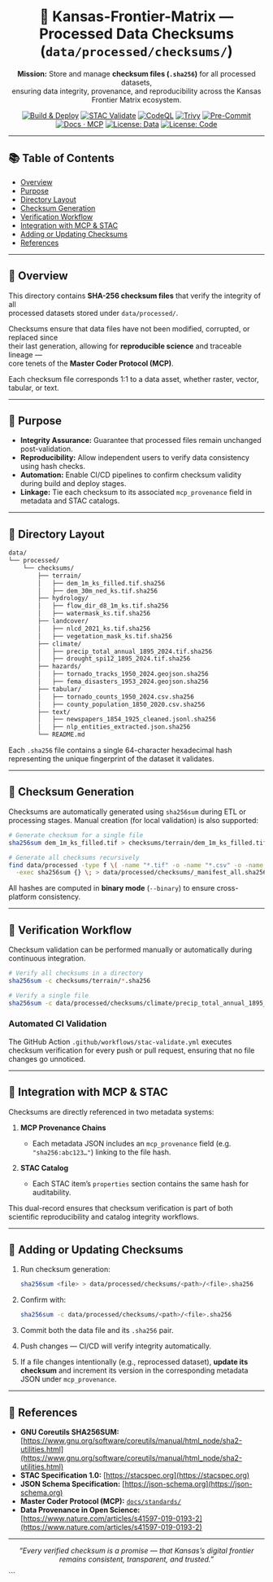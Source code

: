 <div align="center">

# 🔐 Kansas-Frontier-Matrix — Processed Data Checksums (`data/processed/checksums/`)

**Mission:** Store and manage **checksum files (`.sha256`)** for all processed datasets,  
ensuring data integrity, provenance, and reproducibility across the Kansas Frontier Matrix ecosystem.

[![Build & Deploy](https://github.com/bartytime4life/Kansas-Frontier-Matrix/actions/workflows/site.yml/badge.svg)](../../../.github/workflows/site.yml)
[![STAC Validate](https://github.com/bartytime4life/Kansas-Frontier-Matrix/actions/workflows/stac-validate.yml/badge.svg)](../../../.github/workflows/stac-validate.yml)
[![CodeQL](https://github.com/bartytime4life/Kansas-Frontier-Matrix/actions/workflows/codeql.yml/badge.svg)](../../../.github/workflows/codeql.yml)
[![Trivy](https://github.com/bartytime4life/Kansas-Frontier-Matrix/actions/workflows/trivy.yml/badge.svg)](../../../.github/workflows/trivy.yml)
[![Pre-Commit](https://github.com/bartytime4life/Kansas-Frontier-Matrix/actions/workflows/pre-commit.yml/badge.svg)](../../../.github/workflows/pre-commit.yml)
[![Docs · MCP](https://img.shields.io/badge/Docs-MCP-blue)](../../../docs/)
[![License: Data](https://img.shields.io/badge/License-CC--BY%204.0-green)](../../../LICENSE)
[![License: Code](https://img.shields.io/badge/License-MIT-yellow)](../../../LICENSE)

</div>

---

## 📚 Table of Contents
- [Overview](#overview)
- [Purpose](#purpose)
- [Directory Layout](#directory-layout)
- [Checksum Generation](#checksum-generation)
- [Verification Workflow](#verification-workflow)
- [Integration with MCP & STAC](#integration-with-mcp--stac)
- [Adding or Updating Checksums](#adding-or-updating-checksums)
- [References](#references)

---

## 🧠 Overview

This directory contains **SHA-256 checksum files** that verify the integrity of all  
processed datasets stored under `data/processed/`.  

Checksums ensure that data files have not been modified, corrupted, or replaced since  
their last generation, allowing for **reproducible science** and traceable lineage —  
core tenets of the **Master Coder Protocol (MCP)**.

Each checksum file corresponds 1:1 to a data asset, whether raster, vector, tabular, or text.

---

## 🎯 Purpose

- **Integrity Assurance:** Guarantee that processed files remain unchanged post-validation.  
- **Reproducibility:** Allow independent users to verify data consistency using hash checks.  
- **Automation:** Enable CI/CD pipelines to confirm checksum validity during build and deploy stages.  
- **Linkage:** Tie each checksum to its associated `mcp_provenance` field in metadata and STAC catalogs.  

---

## 🧱 Directory Layout

```bash
data/
└── processed/
    └── checksums/
        ├── terrain/
        │   ├── dem_1m_ks_filled.tif.sha256
        │   ├── dem_30m_ned_ks.tif.sha256
        ├── hydrology/
        │   ├── flow_dir_d8_1m_ks.tif.sha256
        │   ├── watermask_ks.tif.sha256
        ├── landcover/
        │   ├── nlcd_2021_ks.tif.sha256
        │   ├── vegetation_mask_ks.tif.sha256
        ├── climate/
        │   ├── precip_total_annual_1895_2024.tif.sha256
        │   ├── drought_spi12_1895_2024.tif.sha256
        ├── hazards/
        │   ├── tornado_tracks_1950_2024.geojson.sha256
        │   ├── fema_disasters_1953_2024.geojson.sha256
        ├── tabular/
        │   ├── tornado_counts_1950_2024.csv.sha256
        │   ├── county_population_1850_2020.csv.sha256
        ├── text/
        │   ├── newspapers_1854_1925_cleaned.jsonl.sha256
        │   ├── nlp_entities_extracted.json.sha256
        └── README.md
````

Each `.sha256` file contains a single 64-character hexadecimal hash representing the
unique fingerprint of the dataset it validates.

---

## 🔐 Checksum Generation

Checksums are automatically generated using `sha256sum` during ETL or processing stages.
Manual creation (for local validation) is also supported:

```bash
# Generate checksum for a single file
sha256sum dem_1m_ks_filled.tif > checksums/terrain/dem_1m_ks_filled.tif.sha256

# Generate all checksums recursively
find data/processed -type f \( -name "*.tif" -o -name "*.csv" -o -name "*.jsonl" \) \
  -exec sha256sum {} \; > data/processed/checksums/_manifest_all.sha256
```

All hashes are computed in **binary mode** (`--binary`) to ensure cross-platform consistency.

---

## 🔎 Verification Workflow

Checksum validation can be performed manually or automatically during continuous integration.

```bash
# Verify all checksums in a directory
sha256sum -c checksums/terrain/*.sha256

# Verify a single file
sha256sum -c data/processed/checksums/climate/precip_total_annual_1895_2024.tif.sha256
```

### Automated CI Validation

The GitHub Action `.github/workflows/stac-validate.yml` executes checksum verification
for every push or pull request, ensuring that no file changes go unnoticed.

---

## 🧩 Integration with MCP & STAC

Checksums are directly referenced in two metadata systems:

1. **MCP Provenance Chains**

   * Each metadata JSON includes an `mcp_provenance` field (e.g. `"sha256:abc123…"`) linking to the file hash.
2. **STAC Catalog**

   * Each STAC item’s `properties` section contains the same hash for auditability.

This dual-record ensures that checksum verification is part of both
scientific reproducibility and catalog integrity workflows.

---

## 🧮 Adding or Updating Checksums

1. Run checksum generation:

   ```bash
   sha256sum <file> > data/processed/checksums/<path>/<file>.sha256
   ```
2. Confirm with:

   ```bash
   sha256sum -c data/processed/checksums/<path>/<file>.sha256
   ```
3. Commit both the data file and its `.sha256` pair.
4. Push changes — CI/CD will verify integrity automatically.
5. If a file changes intentionally (e.g., reprocessed dataset), **update its checksum** and
   increment its version in the corresponding metadata JSON under `mcp_provenance`.

---

## 📖 References

* **GNU Coreutils SHA256SUM:** [https://www.gnu.org/software/coreutils/manual/html_node/sha2-utilities.html](https://www.gnu.org/software/coreutils/manual/html_node/sha2-utilities.html)
* **STAC Specification 1.0:** [https://stacspec.org](https://stacspec.org)
* **JSON Schema Specification:** [https://json-schema.org](https://json-schema.org)
* **Master Coder Protocol (MCP):** [`docs/standards/`](../../../docs/standards/)
* **Data Provenance in Open Science:** [https://www.nature.com/articles/s41597-019-0193-2](https://www.nature.com/articles/s41597-019-0193-2)

---

<div align="center">

*“Every verified checksum is a promise — that Kansas’s digital frontier remains consistent, transparent, and trusted.”*

</div>
```

